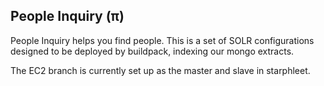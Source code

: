 People Inquiry (π)
----------------
People Inquiry helps you find people.  This is a set of SOLR
configurations designed to be deployed by buildpack, indexing our mongo
extracts.


The EC2 branch is currently set up as the master and slave in starphleet.
